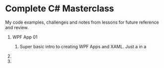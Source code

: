 # Complete C# Masterclass

My code examples, challenges and notes from lessons for future reference and review. 

<ol> 
  <li>WPF App 01</li>
    <ol>
      <li>
        <p>
          Super basic intro to creating WPF Apps and XAML. Just a <TextBlock> in a <Grid>
        </p>
      </li>
    </ol>
  <li></li>
  <li></li>
</ol>
  
